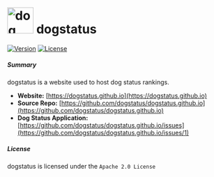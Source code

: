 # <img alt="dog" src="https://dogstatus.github.io/logo.png" height="60"> dogstatus

[![Version](https://img.shields.io/badge/version-woof-blueviolet?style=flat-square)](https://dogstatus.github.io)
[![License](https://img.shields.io/github/license/dogstatus/dogstatus.github.io?color=red&label=license&style=flat-square)](https://github.com/dogstatus/dogstatus.github.io/blob/main/LICENSE)

##### Summary 

dogstatus is a website used to host dog status rankings. 

- **Website:** [https://dogstatus.github.io](https://dogstatus.github.io)
- **Source Repo:** [https://github.com/dogstatus/dogstatus.github.io](https://github.com/dogstatus/dogstatus.github.io)
- **Dog Status Application:** [https://github.com/dogstatus/dogstatus.github.io/issues](https://github.com/dogstatus/dogstatus.github.io/issues/1)

##### License

dogstatus is licensed under the `Apache 2.0 License`

